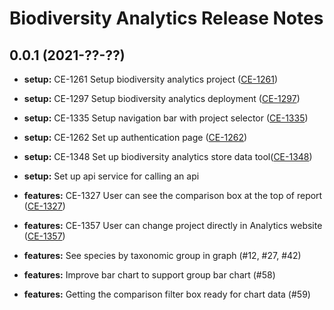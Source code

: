 # Biodiversity Analytics Release Notes

## 0.0.1 (2021-??-??)

* **setup:** CE-1261 Setup biodiversity analytics project ([CE-1261](https://jira.rfcx.org/browse/CE-1261))
* **setup:** CE-1297 Setup biodiversity analytics deployment ([CE-1297](https://jira.rfcx.org/browse/CE-1297))
* **setup:** CE-1335 Setup navigation bar with project selector ([CE-1335](https://jira.rfcx.org/browse/CE-1335))
* **setup:** CE-1262 Set up authentication page ([CE-1262](https://jira.rfcx.org/browse/CE-1262))
* **setup:** CE-1348 Set up biodiversity analytics store data tool([CE-1348](https://jira.rfcx.org/browse/CE-1348))
* **setup:** Set up api service for calling an api

* **features:** CE-1327 User can see the comparison box at the top of report ([CE-1327](https://jira.rfcx.org/browse/CE-1327))
* **features:** CE-1357 User can change project directly in Analytics website ([CE-1357](https://jira.rfcx.org/browse/CE-1357))
* **features:** See species by taxonomic group in graph (#12, #27, #42)
* **features:** Improve bar chart to support group bar chart (#58)
* **features:** Getting the comparison filter box ready for chart data (#59)
